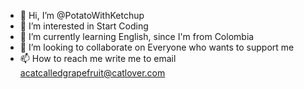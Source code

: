 - 👋 Hi, I’m @PotatoWithKetchup
- 👀 I’m interested in Start Coding
- 🌱 I’m currently learning English, since I'm from Colombia
- 💞️ I’m looking to collaborate on Everyone who wants to support me
- 📫 How to reach me write me to email acatcalledgrapefruit@catlover.com

<!---
PotatoWithKetchup/PotatoWithKetchup is a ✨ special ✨ repository because its `README.md` (this file) appears on your GitHub profile.
You can click the Preview link to take a look at your changes.
--->
